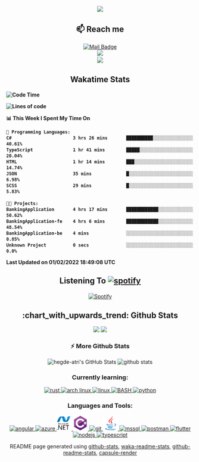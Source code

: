 <p align="center">
<img src="https://capsule-render.vercel.app/api?type=waving&color=0:ff00ff,100:6600ff&height=300&section=header&text=Welcome%20to%20my%20profile&fontColor=ffffff&fontSize=50&animation=fadeIn" />
</p>

<h2 align="center">
📫 Reach me
</h2>

<div align="center">

[![Mail Badge](https://img.shields.io/badge/-dev.hegdeatri@gmail.com-c0392b?style=flat&labelColor=c0392b&logo=gmail&logoColor=white)](mailto:dev.hegdeatri@gmail.com)
 <br>
 <a href="https://gitlab.com/hegde-atri" target="_blank"> <img src="https://www.vectorlogo.zone/logos/gitlab/gitlab-ar21.svg"></a>
 <br>
 <a href="https://www.linkedin.com/in/atri-hegde-8a37a5215/" target="_blank"> <img src="https://www.vectorlogo.zone/logos/linkedin/linkedin-ar21.svg"></a>
<h2 align="center">
Wakatime Stats
</h2>

<h4 align="left">
 
<!--START_SECTION:waka-->
![Code Time](http://img.shields.io/badge/Code%20Time-169%20hrs%2034%20mins-blue)

![Lines of code](https://img.shields.io/badge/From%20Hello%20World%20I%27ve%20Written-882%20Thousand%20lines%20of%20code-blue)

📊 **This Week I Spent My Time On** 

```text
💬 Programming Languages: 
C#                       3 hrs 26 mins       ██████████░░░░░░░░░░░░░░░   40.61% 
TypeScript               1 hr 41 mins        █████░░░░░░░░░░░░░░░░░░░░   20.04% 
HTML                     1 hr 14 mins        ███░░░░░░░░░░░░░░░░░░░░░░   14.74% 
JSON                     35 mins             █░░░░░░░░░░░░░░░░░░░░░░░░   6.98% 
SCSS                     29 mins             █░░░░░░░░░░░░░░░░░░░░░░░░   5.83%

🐱‍💻 Projects: 
BankingApplication       4 hrs 17 mins       ████████████░░░░░░░░░░░░░   50.62% 
BankingApplication-fe    4 hrs 6 mins        ████████████░░░░░░░░░░░░░   48.54% 
BankingApplication-be    4 mins              ░░░░░░░░░░░░░░░░░░░░░░░░░   0.85% 
Unknown Project          0 secs              ░░░░░░░░░░░░░░░░░░░░░░░░░   0.0%

```


 Last Updated on 01/02/2022 18:49:08 UTC
<!--END_SECTION:waka-->
 </h4>

<h2 align="center">
 
Listening To <a href="https://open.spotify.com/user/hegde_atri" target="_blank"> <img src="https://www.vectorlogo.zone/logos/spotify/spotify-tile.svg" alt="spotify" width="25" height="25"/> </a>
</h2>

[![Spotify](https://novatorem-hegde-atri.vercel.app/api/spotify)](https://open.spotify.com/user/hegde_atri)

<h2 align="center">
:chart_with_upwards_trend: Github Stats
</h2>
<p align="center">

![](https://github.com/hegde-atri/github-stats/blob/master/generated/overview.svg?raw=true)
![](https://github.com/hegde-atri/github-stats/blob/master/generated/languages.svg?raw=true)

</p>


### :zap: More Github Stats


<img align="center" alt="hegde-atri's GitHub Stats" src="https://github-readme-stats-hegde-atri.vercel.app/api?username=hegde-atri&show_icons=true&hide_border=true&theme=radical&count_private=true" />
<img align="center" alt="github stats" src="https://github-readme-streak-stats.herokuapp.com/?user=hegde-atri&count_private=true&theme=radical" />
 
<h3 align="center">Currently learning:</h3>
<p align="center">
<a href="https://www.rust-lang.org/" target="_blank"> <img src="https://www.vectorlogo.zone/logos/rust-lang/rust-lang-icon.svg" alt="rust" width="40" height="40"/> </a> <a href="https://archlinux.org/" target="_blank"> <img src="https://www.vectorlogo.zone/logos/archlinux/archlinux-icon.svg" alt="arch linux" width="40" height="40"/> </a> <a href="https://www.linux.org/" target="_blank"> <img src="https://www.vectorlogo.zone/logos/linux/linux-icon.svg" alt="linux" width="40" height="40"/> </a> <a href="https://www.gnu.org/software/bash/" target="_blank"> <img src="https://www.vectorlogo.zone/logos/gnu_bash/gnu_bash-icon.svg" alt="BASH" width="40" height="40"/> </a> <a href="https://www.python.org/" target="_blank"> <img src="https://www.vectorlogo.zone/logos/python/python-icon.svg" alt="python" width="40" height="40"/> </a> </p>

<h3 align="center">Languages and Tools:</h3>

<p align="center"> <a href="https://angular.io" target="_blank"> <img src="https://angular.io/assets/images/logos/angular/angular.svg" alt="angular" width="40" height="40"/> </a> <a href="https://azure.microsoft.com/en-in/" target="_blank"> <img src="https://www.vectorlogo.zone/logos/microsoft_azure/microsoft_azure-icon.svg" alt="azure" width="40" height="40"/> </a> <a href="https://dotnet.microsoft.com/" target="_blank"> <img src="https://raw.githubusercontent.com/devicons/devicon/master/icons/dot-net/dot-net-original-wordmark.svg" alt="dotnet" width="40" height="40"/> <a href="https://docs.microsoft.com/en-us/dotnet/csharp/" target="_blank"> <img src="https://raw.githubusercontent.com/devicons/devicon/master/icons/csharp/csharp-original.svg" alt="csharp" width="40" height="40"/> </a> </a> <a href="https://git-scm.com" target="_blank"> <img src="https://www.vectorlogo.zone/logos/git-scm/git-scm-icon.svg" alt="git" width="40" height="40"/> </a> <a href="https://www.java.com" target="_blank"> <img src="https://raw.githubusercontent.com/devicons/devicon/master/icons/java/java-original.svg" alt="java" width="40" height="40"/> </a> <a href="https://www.microsoft.com/en-us/sql-server" target="_blank"> <img src="https://www.svgrepo.com/show/303229/microsoft-sql-server-logo.svg" alt="mssql" width="40" height="40"/> </a> <a href="https://postman.com" target="_blank"> <img src="https://www.vectorlogo.zone/logos/getpostman/getpostman-icon.svg" alt="postman" width="40" height="40"/> </a> <a href="https://flutter.dev" target="_blank"> <img src="https://www.vectorlogo.zone/logos/flutterio/flutterio-icon.svg" alt="flutter" width="40" height="40"/> </a> <a href="https://nodejs.org/en/" target="_blank"> <img src="https://www.vectorlogo.zone/logos/nodejs/nodejs-icon.svg" alt="nodejs" width="40" height="40"/> </a> <a href="https://www.typescriptlang.org/" target="_blank"> <img src="https://www.vectorlogo.zone/logos/typescriptlang/typescriptlang-icon.svg" alt="typescript" width="40" height="40"/> </a></p>


<p align="center">

README page generated using <a href="https://github.com/jstrieb/github-stats">github-stats</a>, <a href="https://github.com/anmol098/waka-readme-stats">waka-readme-stats</a>, <a href="https://github.com/anuraghazra/github-readme-stats">github-readme-stats</a>, <a href="https://github.com/kyechan99/capsule-render">capsule-render</a>

</p>
